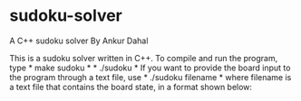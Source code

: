 # sudoku-solver
A C++ sudoku solver
By Ankur Dahal

This is a sudoku solver written in C++. To compile and run the program, type
            * make sudoku *
            * ./sudoku    *
If you want to provide the board input to the program through a text file, use 
            * ./sudoku filename * 
where filename is a text file that contains the board state, in a format shown below:
